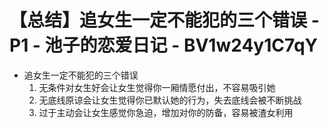 # 【总结】追女生一定不能犯的三个错误 - P1 - 池子的恋爱日记 - BV1w24y1C7qY

-   追女生一定不能犯的三个错误
    1.  无条件对女生好会让女生觉得你一厢情愿付出，不容易吸引她
    2.  无底线原谅会让女生觉得你已默认她的行为，失去底线会被不断挑战
    3.  过于主动会让女生感觉你急迫，增加对你的防备，容易被渣女利用